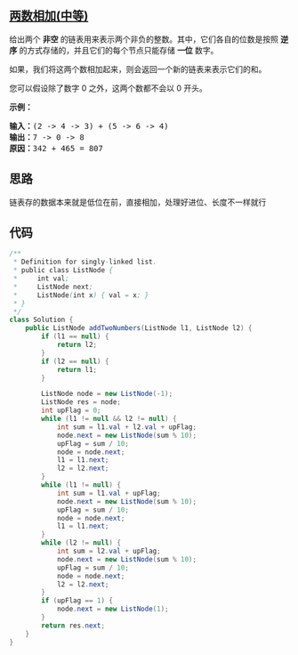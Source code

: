 ## [两数相加(中等)](https://leetcode-cn.com/problems/add-two-numbers/)
<div class="notranslate"><p>给出两个&nbsp;<strong>非空</strong> 的链表用来表示两个非负的整数。其中，它们各自的位数是按照&nbsp;<strong>逆序</strong>&nbsp;的方式存储的，并且它们的每个节点只能存储&nbsp;<strong>一位</strong>&nbsp;数字。</p>

<p>如果，我们将这两个数相加起来，则会返回一个新的链表来表示它们的和。</p>

<p>您可以假设除了数字 0 之外，这两个数都不会以 0&nbsp;开头。</p>

<p><strong>示例：</strong></p>

<pre><strong>输入：</strong>(2 -&gt; 4 -&gt; 3) + (5 -&gt; 6 -&gt; 4)
<strong>输出：</strong>7 -&gt; 0 -&gt; 8
<strong>原因：</strong>342 + 465 = 807
</pre>
</div>

## 思路
链表存的数据本来就是低位在前，直接相加，处理好进位、长度不一样就行

## 代码
```java
/**
 * Definition for singly-linked list.
 * public class ListNode {
 *     int val;
 *     ListNode next;
 *     ListNode(int x) { val = x; }
 * }
 */
class Solution {
    public ListNode addTwoNumbers(ListNode l1, ListNode l2) {
        if (l1 == null) {
            return l2;
        }
        if (l2 == null) {
            return l1;
        }

        ListNode node = new ListNode(-1);
        ListNode res = node;
        int upFlag = 0;
        while (l1 != null && l2 != null) {
            int sum = l1.val + l2.val + upFlag;
            node.next = new ListNode(sum % 10);
            upFlag = sum / 10;
            node = node.next;
            l1 = l1.next;
            l2 = l2.next;
        }
        while (l1 != null) {
            int sum = l1.val + upFlag;
            node.next = new ListNode(sum % 10);
            upFlag = sum / 10;
            node = node.next;
            l1 = l1.next;
        }
        while (l2 != null) {
            int sum = l2.val + upFlag;
            node.next = new ListNode(sum % 10);
            upFlag = sum / 10;
            node = node.next;
            l2 = l2.next;
        }
        if (upFlag == 1) {
            node.next = new ListNode(1);
        }
        return res.next;
    }
}
```
